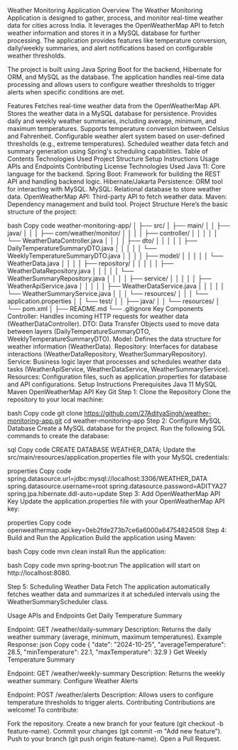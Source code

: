 Weather Monitoring Application
Overview
The Weather Monitoring Application is designed to gather, process, and monitor real-time weather data for cities across India. It leverages the OpenWeatherMap API to fetch weather information and stores it in a MySQL database for further processing. The application provides features like temperature conversion, daily/weekly summaries, and alert notifications based on configurable weather thresholds.

The project is built using Java Spring Boot for the backend, Hibernate for ORM, and MySQL as the database. The application handles real-time data processing and allows users to configure weather thresholds to trigger alerts when specific conditions are met.

Features
Fetches real-time weather data from the OpenWeatherMap API.
Stores the weather data in a MySQL database for persistence.
Provides daily and weekly weather summaries, including average, minimum, and maximum temperatures.
Supports temperature conversion between Celsius and Fahrenheit.
Configurable weather alert system based on user-defined thresholds (e.g., extreme temperatures).
Scheduled weather data fetch and summary generation using Spring's scheduling capabilities.
Table of Contents
Technologies Used
Project Structure
Setup Instructions
Usage
APIs and Endpoints
Contributing
License
Technologies Used
Java 11: Core language for the backend.
Spring Boot: Framework for building the REST API and handling backend logic.
Hibernate/Jakarta Persistence: ORM tool for interacting with MySQL.
MySQL: Relational database to store weather data.
OpenWeatherMap API: Third-party API to fetch weather data.
Maven: Dependency management and build tool.
Project Structure
Here’s the basic structure of the project:

bash
Copy code
weather-monitoring-app/
│
├── src/
│   ├── main/
│   │   ├── java/
│   │   │   ├── com/weather/monitor/
│   │   │   │   ├── controller/
│   │   │   │   │   └── WeatherDataController.java
│   │   │   │   ├── dto/
│   │   │   │   │   ├── DailyTemperatureSummaryDTO.java
│   │   │   │   │   └── WeeklyTemperatureSummaryDTO.java
│   │   │   │   ├── model/
│   │   │   │   │   └── WeatherData.java
│   │   │   │   ├── repository/
│   │   │   │   │   ├── WeatherDataRepository.java
│   │   │   │   │   └── WeatherSummaryRepository.java
│   │   │   │   ├── service/
│   │   │   │   │   ├── WeatherApiService.java
│   │   │   │   │   ├── WeatherDataService.java
│   │   │   │   │   └── WeatherSummaryService.java
│   │   │   └── resources/
│   │   │       └── application.properties
│   │   └── test/
│   │       ├── java/
│   │       └── resources/
│   └── pom.xml
│
├── README.md
└── .gitignore
Key Components
Controller: Handles incoming HTTP requests for weather data (WeatherDataController).
DTO: Data Transfer Objects used to move data between layers (DailyTemperatureSummaryDTO, WeeklyTemperatureSummaryDTO).
Model: Defines the data structure for weather information (WeatherData).
Repository: Interfaces for database interactions (WeatherDataRepository, WeatherSummaryRepository).
Service: Business logic layer that processes and schedules weather data tasks (WeatherApiService, WeatherDataService, WeatherSummaryService).
Resources: Configuration files, such as application.properties for database and API configurations.
Setup Instructions
Prerequisites
Java 11
MySQL
Maven
OpenWeatherMap API Key
Git
Step 1: Clone the Repository
Clone the repository to your local machine:

bash
Copy code
git clone https://github.com/27AdityaSingh/weather-monitoring-app.git
cd weather-monitoring-app
Step 2: Configure MySQL Database
Create a MySQL database for the project. Run the following SQL commands to create the database:

sql
Copy code
CREATE DATABASE WEATHER_DATA;
Update the src/main/resources/application.properties file with your MySQL credentials:

properties
Copy code
spring.datasource.url=jdbc:mysql://localhost:3306/WEATHER_DATA
spring.datasource.username=root
spring.datasource.password=ADITYA27
spring.jpa.hibernate.ddl-auto=update
Step 3: Add OpenWeatherMap API Key
Update the application.properties file with your OpenWeatherMap API key:

properties
Copy code
openweathermap.api.key=0eb2fde273b7ce6a6000a64754824508
Step 4: Build and Run the Application
Build the application using Maven:

bash
Copy code
mvn clean install
Run the application:

bash
Copy code
mvn spring-boot:run
The application will start on http://localhost:8080.

Step 5: Scheduling Weather Data Fetch
The application automatically fetches weather data and summarizes it at scheduled intervals using the WeatherSummaryScheduler class.

Usage
APIs and Endpoints
Get Daily Temperature Summary

Endpoint: GET /weather/daily-summary
Description: Returns the daily weather summary (average, minimum, maximum temperatures).
Example Response:
json
Copy code
{
  "date": "2024-10-25",
  "averageTemperature": 28.5,
  "minTemperature": 22.1,
  "maxTemperature": 32.9
}
Get Weekly Temperature Summary

Endpoint: GET /weather/weekly-summary
Description: Returns the weekly weather summary.
Configure Weather Alerts

Endpoint: POST /weather/alerts
Description: Allows users to configure temperature thresholds to trigger alerts.
Contributing
Contributions are welcome! To contribute:

Fork the repository.
Create a new branch for your feature (git checkout -b feature-name).
Commit your changes (git commit -m "Add new feature").
Push to your branch (git push origin feature-name).
Open a Pull Request.
